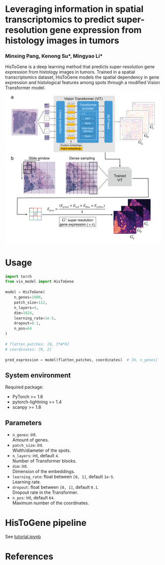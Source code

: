 # Leveraging information in spatial transcriptomics to predict super-resolution gene expression from histology images in tumors
### Minxing Pang, Kenong Su*, Mingyao Li*
HisToGene is a deep learning method that predicts super-resolution gene expression from histology images in tumors. Trained in a spatial transcriptomics dataset, HisToGene models the spatial dependency in gene expression and histological features among spots through a modified Vision Transformer model.
<img src="Workflow.PNG" width="800px"></img>
# Usage
```python
import torch
from vis_model import HisToGene

model = HisToGene(
    n_genes=1000, 
    patch_size=112, 
    n_layers=4, 
    dim=1024, 
    learning_rate=1e-5, 
    dropout=0.1, 
    n_pos=64
)

# flatten_patches: [N, 3*W*H]
# coordinates: [N, 2]

pred_expression = model(flatten_patches, coordinates)  # [N, n_genes]

```

## System environment
Required package:
- PyTorch >= 1.8
- pytorch-lightning >= 1.4
- scanpy >= 1.8

## Parameters
- `n_genes`: int.  
  Amount of genes.
- `patch_size`: int.  
  Width/diameter of the spots.
- `n_layers`: int, default `4`.  
  Number of Transformer blocks.
- `dim`: int.  
  Dimension of the embeddings.
- `learning_rate`: float between `[0, 1]`, default `1e-5`.  
  Learning rate.
- `dropout`: float between `[0, 1]`, default `0.1`.  
  Dropout rate in the Transformer.
- `n_pos`: int, default `64`.  
   Maximum number of the coordinates.

# HisToGene pipeline
See [tutorial.ipynb](tutorial.ipynb)

# References

